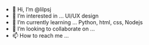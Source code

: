 - 👋 Hi, I’m @lilpsj
- 👀 I’m interested in ... UI/UX design
- 🌱 I’m currently learning ... Python, html, css, Nodejs
- 💞️ I’m looking to collaborate on ...
- 📫 How to reach me ...

<!---
lilpsj/lilpsj is a ✨ special ✨ repository because its `README.md` (this file) appears on your GitHub profile.
You can click the Preview link to take a look at your changes.
--->

